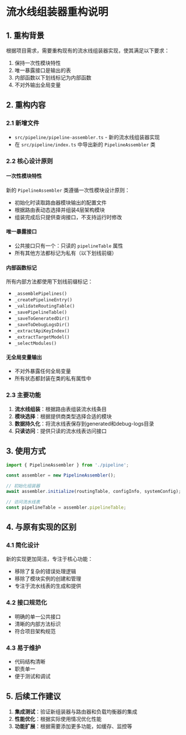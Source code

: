 # 流水线组装器重构说明

## 1. 重构背景

根据项目需求，需要重构现有的流水线组装器实现，使其满足以下要求：
1. 保持一次性模块特性
2. 唯一暴露接口是输出的表
3. 内部函数以下划线标记为内部函数
4. 不对外输出全局变量

## 2. 重构内容

### 2.1 新增文件

- `src/pipeline/pipeline-assembler.ts` - 新的流水线组装器实现
- 在 `src/pipeline/index.ts` 中导出新的 `PipelineAssembler` 类

### 2.2 核心设计原则

#### 一次性模块特性
新的 `PipelineAssembler` 类遵循一次性模块设计原则：
- 初始化时读取路由器模块输出的配置文件
- 根据路由表动态选择并组装4层架构模块
- 组装完成后只提供查询接口，不支持运行时修改

#### 唯一暴露接口
- 公共接口只有一个：只读的 `pipelineTable` 属性
- 所有其他方法都标记为私有（以下划线前缀）

#### 内部函数标记
所有内部方法都使用下划线前缀标记：
- `_assemblePipelines()`
- `_createPipelineEntry()`
- `_validateRoutingTable()`
- `_savePipelineTable()`
- `_saveToGeneratedDir()`
- `_saveToDebugLogsDir()`
- `_extractApiKeyIndex()`
- `_extractTargetModel()`
- `_selectModules()`

#### 无全局变量输出
- 不对外暴露任何全局变量
- 所有状态都封装在类的私有属性中

### 2.3 主要功能

1. **流水线组装**：根据路由表组装流水线条目
2. **模块选择**：根据提供商类型选择合适的模块
3. **数据持久化**：将流水线表保存到generated和debug-logs目录
4. **只读访问**：提供只读的流水线表访问接口

## 3. 使用方式

```typescript
import { PipelineAssembler } from './pipeline';

const assembler = new PipelineAssembler();

// 初始化组装器
await assembler.initialize(routingTable, configInfo, systemConfig);

// 访问流水线表
const pipelineTable = assembler.pipelineTable;
```

## 4. 与原有实现的区别

### 4.1 简化设计
新的实现更加简洁，专注于核心功能：
- 移除了复杂的错误处理逻辑
- 移除了模块实例的创建和管理
- 专注于流水线表的生成和提供

### 4.2 接口规范化
- 明确的单一公共接口
- 清晰的内部方法标识
- 符合项目架构规范

### 4.3 易于维护
- 代码结构清晰
- 职责单一
- 便于测试和调试

## 5. 后续工作建议

1. **集成测试**：验证新组装器与路由器和负载均衡器的集成
2. **性能优化**：根据实际使用情况优化性能
3. **功能扩展**：根据需要添加更多功能，如缓存、监控等
